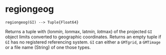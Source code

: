 # regiongeog

```
regiongeog(GI) --> Tuple{Float64}
```

Returns a tuple with (lon*min, lon*max, lat*min, lat*max) of the projected `GI` object limits converted
to geographic coordinates. Returns an empty tuple if `GI` has no registered referencing system.
`GI` can either a `GMTgrid`, a `GMTimage` or a file name (String) of one those types.
